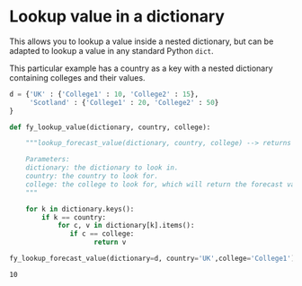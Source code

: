 # Lookup value in a dictionary

This allows you to lookup a value inside a nested dictionary, but can be adapted to lookup a value in any standard Python `dict`.

This particular example has a country as a key with a nested dictionary containing colleges and their values.

```python
d = {'UK' : {'College1' : 10, 'College2' : 15},
     'Scotland' : {'College1' : 20, 'College2' : 50}
}

def fy_lookup_value(dictionary, country, college):

    """lookup_forecast_value(dictionary, country, college) --> returns forecast value in a nested dictionary for FY23.

    Parameters:
    dictionary: the dictionary to look in.
    country: the country to look for.
    college: the college to look for, which will return the forecast value.
    """

    for k in dictionary.keys():
        if k == country:
            for c, v in dictionary[k].items():
               if c == college:
                     return v

fy_lookup_forecast_value(dictionary=d, country='UK',college='College1')
```

`10`
